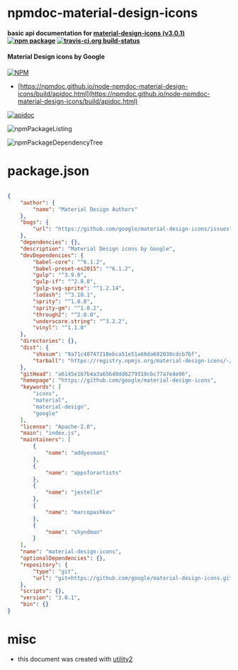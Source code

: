 # npmdoc-material-design-icons

#### basic api documentation for  [material-design-icons (v3.0.1)](https://github.com/google/material-design-icons)  [![npm package](https://img.shields.io/npm/v/npmdoc-material-design-icons.svg?style=flat-square)](https://www.npmjs.org/package/npmdoc-material-design-icons) [![travis-ci.org build-status](https://api.travis-ci.org/npmdoc/node-npmdoc-material-design-icons.svg)](https://travis-ci.org/npmdoc/node-npmdoc-material-design-icons)

#### Material Design icons by Google

[![NPM](https://nodei.co/npm/material-design-icons.png?downloads=true&downloadRank=true&stars=true)](https://www.npmjs.com/package/material-design-icons)

- [https://npmdoc.github.io/node-npmdoc-material-design-icons/build/apidoc.html](https://npmdoc.github.io/node-npmdoc-material-design-icons/build/apidoc.html)

[![apidoc](https://npmdoc.github.io/node-npmdoc-material-design-icons/build/screenCapture.buildCi.browser.%252Ftmp%252Fbuild%252Fapidoc.html.png)](https://npmdoc.github.io/node-npmdoc-material-design-icons/build/apidoc.html)

![npmPackageListing](https://npmdoc.github.io/node-npmdoc-material-design-icons/build/screenCapture.npmPackageListing.svg)

![npmPackageDependencyTree](https://npmdoc.github.io/node-npmdoc-material-design-icons/build/screenCapture.npmPackageDependencyTree.svg)



# package.json

```json

{
    "author": {
        "name": "Material Design Authors"
    },
    "bugs": {
        "url": "https://github.com/google/material-design-icons/issues"
    },
    "dependencies": {},
    "description": "Material Design icons by Google",
    "devDependencies": {
        "babel-core": "^6.1.2",
        "babel-preset-es2015": "^6.1.2",
        "gulp": "^3.9.0",
        "gulp-if": "^2.0.0",
        "gulp-svg-sprite": "^1.2.14",
        "lodash": "^3.10.1",
        "sprity": "^1.0.8",
        "sprity-gm": "^1.0.2",
        "through2": "^2.0.0",
        "underscore.string": "^3.2.2",
        "vinyl": "^1.1.0"
    },
    "directories": {},
    "dist": {
        "shasum": "9a71c48747218ebca51e51a66da682038cdcb7bf",
        "tarball": "https://registry.npmjs.org/material-design-icons/-/material-design-icons-3.0.1.tgz"
    },
    "gitHead": "a6145e167b4a3a65640dd6279319cbc77a7e4e96",
    "homepage": "https://github.com/google/material-design-icons",
    "keywords": [
        "icons",
        "material",
        "material-design",
        "google"
    ],
    "license": "Apache-2.0",
    "main": "index.js",
    "maintainers": [
        {
            "name": "addyosmani"
        },
        {
            "name": "appsforartists"
        },
        {
            "name": "jestelle"
        },
        {
            "name": "marcopashkov"
        },
        {
            "name": "shyndman"
        }
    ],
    "name": "material-design-icons",
    "optionalDependencies": {},
    "repository": {
        "type": "git",
        "url": "git+https://github.com/google/material-design-icons.git"
    },
    "scripts": {},
    "version": "3.0.1",
    "bin": {}
}
```



# misc
- this document was created with [utility2](https://github.com/kaizhu256/node-utility2)
